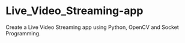 # Live_Video_Streaming-app
Create a Live Video Streaming app using Python, OpenCV and Socket Programming.

